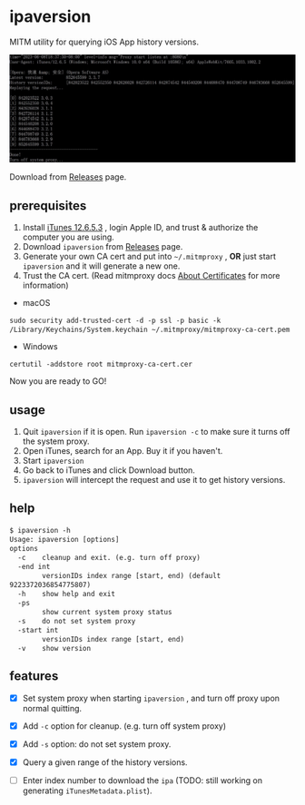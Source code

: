 # ipaversion

MITM utility for querying iOS App history versions.


![ipaversion_001](_image/ipaversion_01.jpg)

Download from [Releases](./releases) page.



## prerequisites

1. Install [iTunes 12.6.5.3](https://secure-appldnld.apple.com/itunes12/091-87819-20180912-69177170-B085-11E8-B6AB-C1D03409AD2A6/iTunes64Setup.exe) , login Apple ID, and trust & authorize the computer you are using.
2. Download `ipaversion` from [Releases](./releases) page.
3. Generate your own CA cert and put into `~/.mitmproxy` , **OR** just start `ipaversion` and it will generate a new one.
4. Trust the CA cert. (Read mitmproxy docs [About Certificates](https://docs.mitmproxy.org/stable/concepts-certificates/) for more information)

- macOS

```shell
sudo security add-trusted-cert -d -p ssl -p basic -k /Library/Keychains/System.keychain ~/.mitmproxy/mitmproxy-ca-cert.pem
```

- Windows

```shell
certutil -addstore root mitmproxy-ca-cert.cer
```

Now you are ready to GO!



## usage

1. Quit `ipaversion` if it is open. Run `ipaversion -c` to make sure it turns off the system proxy.
2. Open iTunes, search for an App. Buy it if you haven't.
3. Start `ipaversion` 
4. Go back to iTunes and click Download button.
5. `ipaversion` will intercept the request and use it to get history versions.



## help

```shell
$ ipaversion -h
Usage: ipaversion [options]
options
  -c    cleanup and exit. (e.g. turn off proxy)
  -end int
        versionIDs index range [start, end) (default 9223372036854775807)
  -h    show help and exit
  -ps
        show current system proxy status
  -s    do not set system proxy
  -start int
        versionIDs index range [start, end)
  -v    show version
```



## features

- [x] Set system proxy when starting `ipaversion` , and turn off proxy upon normal quitting.
- [x] Add `-c` option for cleanup. (e.g. turn off system proxy)
- [x] Add `-s` option: do not set system proxy.
- [x] Query a given range of the history versions.
- [ ] Enter index number to download the `ipa` (TODO: still working on generating `iTunesMetadata.plist`).

